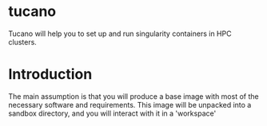 # tucano

Tucano will help you to set up and run singularity containers in HPC clusters. 


# Introduction 
The main assumption is that you will produce a base image with most of the necessary software and requirements. 
This image will be unpacked into a sandbox directory, and you will interact with it in a 'workspace' 
